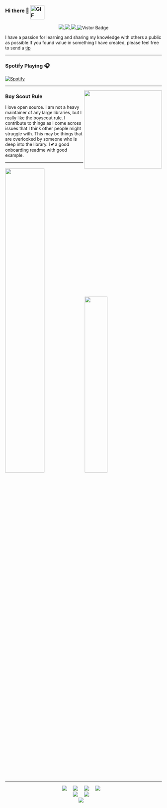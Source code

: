 ### Hi there 👋  <img align="middle" alt="GIF" height="45px" src="https://media.giphy.com/media/du3J3cXyzhj75IOgvA/giphy.gif"/>

<p align="middle">
<a href="https://www.linkedin.com/in/sonichigo">
<img src="https://img.shields.io/badge/Linkedin-blue?style=flat&logo=linkedin&labelColor=blue">
</a>
<a href="mailto:kurosakiichigo.songoku@gmail.com?subject=Hello%20Sonichigo,%20From%20Github">
<img src="https://img.shields.io/badge/-Gmail-%23db483b?style=flat&logo=Gmail&labelColor=red&logoColor=white">
</a>
<a href="https://twitter.com/Sonichigo1219">
<img src="https://img.shields.io/badge/-Twitter-%231a91da?style=flat&logo=Twitter&logoColor=white">
</a>
<a target="_blank"><img src="https://visitor-badge.glitch.me/badge?page_id=sonichigo.sonichigo" alt="Vistor Badge"></a>
</p>


I have a passion for learning and sharing my knowledge with others a public as possible.If you found value in something I have created, please feel free to send a [tip](https://www.buymeacoffee.com/bBdtMQO)
<!--
**Sonichigo/Sonichigo** is a ✨ _special_ ✨ repository because its `README.md` (this file) appears on your GitHub profile.
 ---
 -->
   
---   
### Spotify Playing 🎧

[![Spotify](https://spotify-omega.vercel.app/api/spotify)](https://open.spotify.com/track/4WzHunCV7ETMgPv8SMOeCw?si=d3e2357b12924d21)

---


 <p>
  <img width="250" align='right' src="https://github.com/WaylonWalker/WaylonWalker/blob/main/icon/hacktoberfest.png?raw=true">
</p>

### Boy Scout Rule

I love open source.  I am not a heavy maintainer of any large libraries, but I really like the boyscout rule.  I contribute to things as I come across issues that I think other people might struggle with.  This may be things that are overlooked by someone who is deep into the library.  I 💕 a good onboarding readme with good example.
  
---

<p align="left">
<img width="50%" src="https://github-readme-stats.vercel.app/api?username=sonichigo&show_icons=true&count_private=true&hide=stars&include_all_commits=true&theme=tokyonight">

<img width="38%" src="https://github-readme-stats.vercel.app/api/top-langs/?username=sonichigo&layout=compact&theme=tokyonight&custom_title=Top%20Languages">

---



<p align ="Center">
 <img src="https://img.shields.io/badge/-GitHub-181717?style=for-the-badge&logo=github" />&nbsp;&nbsp;&nbsp;&nbsp;
 <img src="https://img.shields.io/badge/-Git-black?style=for-the-badge&logo=git" />&nbsp;&nbsp;&nbsp;&nbsp;
 <img src="https://img.shields.io/badge/-HTML5-E34F26?style=for-the-badge&logo=html5&logoColor=white" />&nbsp;&nbsp;&nbsp;&nbsp;
 <img src="https://img.shields.io/badge/-CSS3-1572B6?style=for-the-badge&logo=css3" />&nbsp;&nbsp;&nbsp;&nbsp;
 </br>
 <img src="https://img.shields.io/badge/-Python-black?style=for-the-badge&logo=Python" />&nbsp;&nbsp;&nbsp;&nbsp;
 <img src="https://img.shields.io/badge/-Jupyter-181717?style=for-the-badge&logo=jupyter" />&nbsp;&nbsp;&nbsp;&nbsp;
 </br>
 <img src="https://img.shields.io/badge/Editor-VSCode-blue?style=for-the-badge&logo=visual-studio-code&logoColor=white" />&nbsp;&nbsp;&nbsp;&nbsp;
 </p>
